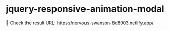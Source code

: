# jquery-responsive-animation-modal
:muscle: Check the result URL: https://nervous-swanson-8d8903.netlify.app/
